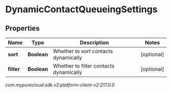 # DynamicContactQueueingSettings


## Properties

| Name | Type | Description | Notes |
| ------------ | ------------- | ------------- | ------------- |
| **sort** | **Boolean** | Whether to sort contacts dynamically |  [optional] |
| **filter** | **Boolean** | Whether to filter contacts dynamically |  [optional] |




_com.mypurecloud.sdk.v2:platform-client-v2:217.0.0_
